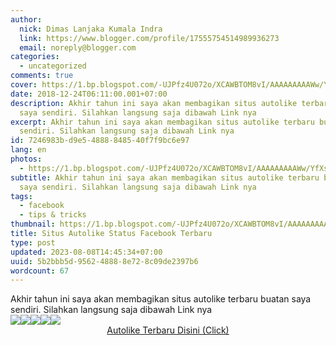 ```yaml
---
author:
  nick: Dimas Lanjaka Kumala Indra
  link: https://www.blogger.com/profile/17555754514989936273
  email: noreply@blogger.com
categories:
  - uncategorized
comments: true
cover: https://1.bp.blogspot.com/-UJPfz4U072o/XCAWBTOM8vI/AAAAAAAAAWw/YfXs94MzOUIE6jCNMZ4v43tR_A32WyWYACLcBGAs/s1600/Screenshot_2018-12-24-02-22-34-226_com.android.chrome.png
date: 2018-12-24T06:11:00.001+07:00
description: Akhir tahun ini saya akan membagikan situs autolike terbaru buatan
  saya sendiri. Silahkan langsung saja dibawah Link nya
excerpt: Akhir tahun ini saya akan membagikan situs autolike terbaru buatan saya
  sendiri. Silahkan langsung saja dibawah Link nya
id: 7246983b-d9e5-4888-8485-40f7f9bc6e97
lang: en
photos:
  - https://1.bp.blogspot.com/-UJPfz4U072o/XCAWBTOM8vI/AAAAAAAAAWw/YfXs94MzOUIE6jCNMZ4v43tR_A32WyWYACLcBGAs/s1600/Screenshot_2018-12-24-02-22-34-226_com.android.chrome.png
subtitle: Akhir tahun ini saya akan membagikan situs autolike terbaru buatan
  saya sendiri. Silahkan langsung saja dibawah Link nya
tags:
  - facebook
  - tips & tricks
thumbnail: https://1.bp.blogspot.com/-UJPfz4U072o/XCAWBTOM8vI/AAAAAAAAAWw/YfXs94MzOUIE6jCNMZ4v43tR_A32WyWYACLcBGAs/s1600/Screenshot_2018-12-24-02-22-34-226_com.android.chrome.png
title: Situs Autolike Status Facebook Terbaru
type: post
updated: 2023-08-08T14:45:34+07:00
uuid: 5b2bbb5d-9562-4888-8e72-8c09de2397b6
wordcount: 67
---
```


<div>Akhir tahun ini saya akan membagikan situs autolike terbaru buatan saya sendiri. Silahkan langsung saja dibawah Link nya </div><a href="https://1.bp.blogspot.com/-UJPfz4U072o/XCAWBTOM8vI/AAAAAAAAAWw/YfXs94MzOUIE6jCNMZ4v43tR_A32WyWYACLcBGAs/s1600/Screenshot_2018-12-24-02-22-34-226_com.android.chrome.png" imageanchor="1" rel="noopener noreferer nofollow"><img border="0" src="https://1.bp.blogspot.com/-UJPfz4U072o/XCAWBTOM8vI/AAAAAAAAAWw/YfXs94MzOUIE6jCNMZ4v43tR_A32WyWYACLcBGAs/s1600/Screenshot_2018-12-24-02-22-34-226_com.android.chrome.png" data-original-width="900" data-original-height="1600"></a><a href="https://4.bp.blogspot.com/-JDH7z9MN4oQ/XCAWAsktUvI/AAAAAAAAAWo/mk-wg-VSclkq3yHDJfz3k3XZX1KBIyHJgCLcBGAs/s1600/Screenshot_2018-12-24-03-51-25-288_com.android.chrome.png" imageanchor="1" rel="noopener noreferer nofollow"><img border="0" src="https://4.bp.blogspot.com/-JDH7z9MN4oQ/XCAWAsktUvI/AAAAAAAAAWo/mk-wg-VSclkq3yHDJfz3k3XZX1KBIyHJgCLcBGAs/s1600/Screenshot_2018-12-24-03-51-25-288_com.android.chrome.png" data-original-width="900" data-original-height="1600"></a><a href="https://2.bp.blogspot.com/-DYXkp3e7pTo/XCAWA0u2P7I/AAAAAAAAAWs/pM99vCCP3eUBa9cbKkO8ALnEPelzJ_oBQCLcBGAs/s1600/Screenshot_2018-12-24-04-26-40-536_com.android.chrome.png" imageanchor="1" rel="noopener noreferer nofollow"><img border="0" src="https://2.bp.blogspot.com/-DYXkp3e7pTo/XCAWA0u2P7I/AAAAAAAAAWs/pM99vCCP3eUBa9cbKkO8ALnEPelzJ_oBQCLcBGAs/s1600/Screenshot_2018-12-24-04-26-40-536_com.android.chrome.png" data-original-width="900" data-original-height="1600"></a><a href="https://4.bp.blogspot.com/-GfIEUbSgydA/XCAWCMjGBUI/AAAAAAAAAW0/UXyM9wehI2EmV8gSGCqWp0D9EMdr_2i8QCLcBGAs/s1600/Screenshot_2018-12-24-04-55-06-133_com.android.chrome.png" imageanchor="1" rel="noopener noreferer nofollow"><img border="0" src="https://4.bp.blogspot.com/-GfIEUbSgydA/XCAWCMjGBUI/AAAAAAAAAW0/UXyM9wehI2EmV8gSGCqWp0D9EMdr_2i8QCLcBGAs/s1600/Screenshot_2018-12-24-04-55-06-133_com.android.chrome.png" data-original-width="900" data-original-height="1600"></a><a href="https://3.bp.blogspot.com/-789S1aYcxL4/XCAWCd2QShI/AAAAAAAAAW4/yWqCn0nJGbcpW0ylWLfwbJDjkWW4SC8CgCLcBGAs/s1600/Screenshot_2018-12-24-05-10-06-400_com.android.chrome.png" imageanchor="1" rel="noopener noreferer nofollow"><img border="0" src="https://3.bp.blogspot.com/-789S1aYcxL4/XCAWCd2QShI/AAAAAAAAAW4/yWqCn0nJGbcpW0ylWLfwbJDjkWW4SC8CgCLcBGAs/s1600/Screenshot_2018-12-24-05-10-06-400_com.android.chrome.png" data-original-width="900" data-original-height="1600"></a><center><a href="https://dimaslanjaka.000webhostapp.com/instagram/home.php" alt="Autolike Terbaru 2018" title="Autolike Terbaru 2018" class="w3-btn btn" rel="noopener noreferer nofollow">Autolike Terbaru Disini (Click)</a></center>
